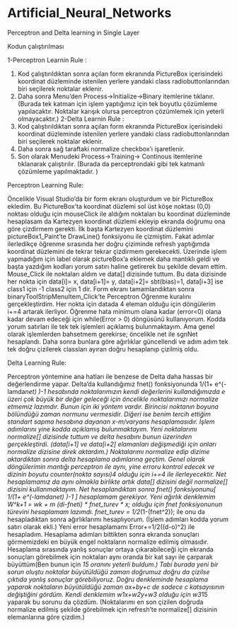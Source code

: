 # Artificial_Neural_Networks
Perceptron and Delta learning in Single Layer


Kodun çalıştırılması 

1-Perceptron Learnin Rule :
1.	Kod çalıştırıldıktan sonra açılan form ekranında PictureBox içerisindeki koordinat düzleminde istenilen yerlere yandaki class radiobuttonlarından biri seçilerek noktalar eklenir.
2.	Daha sonra Menu’den Process->İnitialize->Binary  itemlerine tıklanır.  (Burada tek katman için işlem yaptığımız için tek boyutlu çözümleme yapılacaktır. Noktalar karışık olursa perceptron çözümlemek için yeterli olmayacaktır.)
2-Delta Learnin Rule :
1.	Kod çalıştırıldıktan sonra açılan form ekranında PictureBox içerisindeki koordinat düzleminde istenilen yerlere yandaki class radiobuttonlarından biri seçilerek noktalar eklenir.
2.	Daha sonra sağ taraftaki normalize checkbox’ı işaretlenir.
3.	Son olarak Menudeki Process->Training-> Continous itemlerine tıklanarak çalıştırılır. (Burada da perceptrondaki gibi tek katmanlı çözümleme yapılmaktadır. )


Perceptron Learning Rule:

Öncelikle Visual Studio’da bir form ekranı oluşturdum ve bir PictureBox ekledim. Bu PictureBox’ta koordinat düzlemi sol üst köşe noktası (0,0) noktası olduğu için mouseClick ile aldığım noktaları bu koordinat düzleminde hesaplasam da Kartezyen koordinat düzlemi ekleyip ekranda doğrumu ona göre çizdirmem gerekti. İlk başta Kartezyen koordinat düzlemini pictureBox1_Paint’te DrawLine() fonksiyonu ile çizmiştim. Fakat adımlar ilerledikçe öğrenme sırasında her doğru çiziminde refresh yaptığımda koordinat düzlemini de tekrar tekrar çizdirmem gerekecekti. Üzerinde işlem yapmadığım için label olarak pictureBox’a eklemek daha mantıklı geldi ve başta yazdığım kodları yorum satırı haline getirerek bu şekilde devam ettim. Mouse_Click ile noktaları aldım ve data[] dizisinde tuttum. Bu data dizisinde her nokta için data[i]= x, data[i+1]= y, data[i+2]= sbt(bias)=1, data[i+3] ise class1 için -1 class2 için 1 dir.
 Form ekranı tamamlandıktan sonra binaryToolStripMenuItem_Click’te Perceptron Öğrenme kuralını gerçekleştirdim. Her nokta için datada 4 eleman olduğu için döngülerim i+=4 artarak ilerliyor. Öğrenme hata minimum olana kadar (error<0) olana kadar devam edeceği için while(Error > 0) döngüsünü kullanıyorum. Kodda yorum satırları ile tek tek işlemleri açıklamış bulunmaktayım. Ama genel olarak işlemlerden bahsetmem gerekirse; öncelikle net ile sgnNet hesaplandı. Daha sonra bunlara göre ağırlıklar güncellendi ve adım adım tek tek doğru çizilerek classları ayıran doğru hesaplanıp çizilmiş oldu. 


Delta Learning Rule:

Perceptron yöntemine ana hatları ile benzese de Delta daha hassas bir değerlendirme yapar.  Delta’da kullandığımız fnet() fonksiyonunda 1/(1+ e^(-lamda*net) )-1 hesabında noktalarımızın kendi değerlerini kullandığımızda e üzeri çok büyük bir değer geleceği için öncelikle noktalarımızı normalize etmemiz lazımdır. Bunun için iki yöntem vardır. Birincisi noktanın boyuna bölündüğü zaman normunu vermesidir. Diğeri ise benim tercih ettiğim standart sapma hesabına dayanan x-m/varyans hesaplamasıdır. İşlem adımlarını yine kodda açıklamış bulunmaktayım. Yeni noktalarımı normalize[] dizisinde tuttum ve delta hesabını bunun üzerinden gerçekleştirdi. (data[i+1] ve data[i+2] elamanları değişmediği için onları normalize dizisine direk aktardım.) 
Noktalarımı normalize edip dizime aktardıktan sonra delta hesaplama adımlarına geçtim. Genel olarak döngülerimin mantığı perceptron ile aynı, yine erroru kontrol  edecek ve dizinin boyutu counter(nokta sayısı)*4 olduğu için i+=4 ile ilerleyecektir. Net hesaplamamız da aynı olmakla birlikte artık data[] dizisini değil normalize[] dizisini kullanmaktayım. Net hesaplandıktan sonra fnet() fonksiyonunu[ 1/(1+ e^(-lamda*net) )-1  ] hesaplamam gerekiyor. Yeni ağırlık denklemim W^k+1 = wk + m (di-fneti) * fnet_turev * x; olduğu için fnet fonksiyonunun türevini hesaplamam lazımdı. fnet_turev = 1/2*(1-(fnet^2));  ile onu da hesapladıktan sonra ağırlıklarımı hesaplıyorum. (İşlem adımları kodda yorum satırı olarak ekli.) Yeni error hesaplamamı Error+=1/2((d-o)^2) ile hesapladım. Hesaplama adımları bittikten sonra ekranda sonuçları görmemizdeki en büyük engel noktaların normalize edilmiş olmasıdır. Hesaplama sırasında yanlış sonuçlar ortaya çıkarabileceği için ekranda sonuçları görebilmek için noktaları aynı oranda bir kat sayı ile çarparak büyüttüm(Ben bunun için *15 oranını yeterli buldum.) Tabi burada yeni bir sorun oluştu noktalar büyütüldüğü zaman doğrumuz doğru da çizilse çıktıda yanlış sonuçlar görebiliyoruz. Doğru denkleminde hesaplama yaparak noktaların büyütüldüğü zaman ax+by+c de sadece c katsayısının değiştiğini gördüm. Kendi denklemim w1x+w2y+w3 olduğu için w3*15 yaparak bu sorunu da çözdüm. (Noktalarımı en son çizilen doğruda normalize edilmiş şekilde görebilmek için refresh’te normalize[] dizisinin elemanlarına göre çizdim.)

